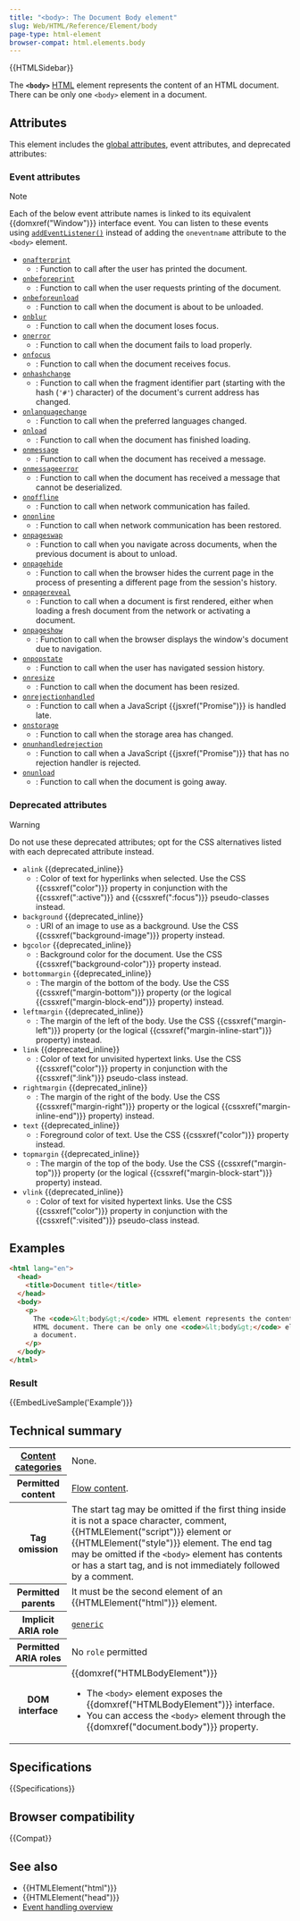 ```yaml
---
title: "<body>: The Document Body element"
slug: Web/HTML/Reference/Element/body
page-type: html-element
browser-compat: html.elements.body
---
```


{{HTMLSidebar}}

The **`<body>`** [HTML](/en-US/docs/Web/HTML) element represents the content of an HTML document. There can be only one `<body>` element in a document.

## Attributes

This element includes the [global attributes](/en-US/docs/Web/HTML/Global_attributes), event attributes, and deprecated attributes:

### Event attributes

> [!NOTE]
> Each of the below event attribute names is linked to its equivalent {{domxref("Window")}} interface event. You can listen to these events using [`addEventListener()`](/en-US/docs/Web/API/EventTarget/addEventListener) instead of adding the `oneventname` attribute to the `<body>` element.

- [`onafterprint`](/en-US/docs/Web/API/Window/afterprint_event)
  - : Function to call after the user has printed the document.
- [`onbeforeprint`](/en-US/docs/Web/API/Window/beforeprint_event)
  - : Function to call when the user requests printing of the document.
- [`onbeforeunload`](/en-US/docs/Web/API/Window/beforeunload_event)
  - : Function to call when the document is about to be unloaded.
- [`onblur`](/en-US/docs/Web/API/Window/blur_event)
  - : Function to call when the document loses focus.
- [`onerror`](/en-US/docs/Web/API/Window/error_event)
  - : Function to call when the document fails to load properly.
- [`onfocus`](/en-US/docs/Web/API/Window/focus_event)
  - : Function to call when the document receives focus.
- [`onhashchange`](/en-US/docs/Web/API/Window/hashchange_event)
  - : Function to call when the fragment identifier part (starting with the hash (`'#'`) character) of the document's current address has changed.
- [`onlanguagechange`](/en-US/docs/Web/API/Window/languagechange_event)
  - : Function to call when the preferred languages changed.
- [`onload`](/en-US/docs/Web/API/Window/load_event)
  - : Function to call when the document has finished loading.
- [`onmessage`](/en-US/docs/Web/API/Window/message_event)
  - : Function to call when the document has received a message.
- [`onmessageerror`](/en-US/docs/Web/API/Window/messageerror_event)
  - : Function to call when the document has received a message that cannot be deserialized.
- [`onoffline`](/en-US/docs/Web/API/Window/offline_event)
  - : Function to call when network communication has failed.
- [`ononline`](/en-US/docs/Web/API/Window/online_event)
  - : Function to call when network communication has been restored.
- [`onpageswap`](/en-US/docs/Web/API/Window/pageswap_event)
  - : Function to call when you navigate across documents, when the previous document is about to unload.
- [`onpagehide`](/en-US/docs/Web/API/Window/pagehide_event)
  - : Function to call when the browser hides the current page in the process of presenting a different page from the session's history.
- [`onpagereveal`](/en-US/docs/Web/API/Window/pagereveal_event)
  - : Function to call when a document is first rendered, either when loading a fresh document from the network or activating a document.
- [`onpageshow`](/en-US/docs/Web/API/Window/pageshow_event)
  - : Function to call when the browser displays the window's document due to navigation.
- [`onpopstate`](/en-US/docs/Web/API/Window/popstate_event)
  - : Function to call when the user has navigated session history.
- [`onresize`](/en-US/docs/Web/API/Window/resize_event)
  - : Function to call when the document has been resized.
- [`onrejectionhandled`](/en-US/docs/Web/API/Window/rejectionhandled_event)
  - : Function to call when a JavaScript {{jsxref("Promise")}} is handled late.
- [`onstorage`](/en-US/docs/Web/API/Window/storage_event)
  - : Function to call when the storage area has changed.
- [`onunhandledrejection`](/en-US/docs/Web/API/Window/unhandledrejection_event)
  - : Function to call when a JavaScript {{jsxref("Promise")}} that has no rejection handler is rejected.
- [`onunload`](/en-US/docs/Web/API/Window/unload_event)
  - : Function to call when the document is going away.

### Deprecated attributes

> [!WARNING]
> Do not use these deprecated attributes; opt for the CSS alternatives listed with each deprecated attribute instead.

- `alink` {{deprecated_inline}}
  - : Color of text for hyperlinks when selected.
    Use the CSS {{cssxref("color")}} property in conjunction with the {{cssxref(":active")}} and {{cssxref(":focus")}} pseudo-classes instead.
- `background` {{deprecated_inline}}
  - : URI of an image to use as a background.
    Use the CSS {{cssxref("background-image")}} property instead.
- `bgcolor` {{deprecated_inline}}
  - : Background color for the document.
    Use the CSS {{cssxref("background-color")}} property instead.
- `bottommargin` {{deprecated_inline}}
  - : The margin of the bottom of the body.
    Use the CSS {{cssxref("margin-bottom")}} property (or the logical {{cssxref("margin-block-end")}} property) instead.
- `leftmargin` {{deprecated_inline}}
  - : The margin of the left of the body.
    Use the CSS {{cssxref("margin-left")}} property (or the logical {{cssxref("margin-inline-start")}} property) instead.
- `link` {{deprecated_inline}}
  - : Color of text for unvisited hypertext links.
    Use the CSS {{cssxref("color")}} property in conjunction with the {{cssxref(":link")}} pseudo-class instead.
- `rightmargin` {{deprecated_inline}}
  - : The margin of the right of the body.
    Use the CSS {{cssxref("margin-right")}} property or the logical {{cssxref("margin-inline-end")}} property) instead.
- `text` {{deprecated_inline}}
  - : Foreground color of text.
    Use the CSS {{cssxref("color")}} property instead.
- `topmargin` {{deprecated_inline}}
  - : The margin of the top of the body.
    Use the CSS {{cssxref("margin-top")}} property (or the logical {{cssxref("margin-block-start")}} property) instead.
- `vlink` {{deprecated_inline}}
  - : Color of text for visited hypertext links.
    Use the CSS {{cssxref("color")}} property in conjunction with the {{cssxref(":visited")}} pseudo-class instead.

## Examples

```html
<html lang="en">
  <head>
    <title>Document title</title>
  </head>
  <body>
    <p>
      The <code>&lt;body&gt;</code> HTML element represents the content of an
      HTML document. There can be only one <code>&lt;body&gt;</code> element in
      a document.
    </p>
  </body>
</html>
```

### Result

{{EmbedLiveSample('Example')}}

## Technical summary

<table class="properties">
  <tbody>
    <tr>
      <th scope="row">
        <a href="/en-US/docs/Web/HTML/Content_categories"
          >Content categories</a
        >
      </th>
      <td>
        None.
      </td>
    </tr>
    <tr>
      <th scope="row">Permitted content</th>
      <td>
        <a href="/en-US/docs/Web/HTML/Content_categories#flow_content"
          >Flow content</a
        >.
      </td>
    </tr>
    <tr>
      <th scope="row">Tag omission</th>
      <td>
        The start tag may be omitted if the first thing inside it is not a space
        character, comment, {{HTMLElement("script")}} element or
        {{HTMLElement("style")}} element. The end tag may be omitted if
        the <code>&#x3C;body></code> element has contents or has a start tag,
        and is not immediately followed by a comment.
      </td>
    </tr>
    <tr>
      <th scope="row">Permitted parents</th>
      <td>
        It must be the second element of an {{HTMLElement("html")}}
        element.
      </td>
    </tr>
    <tr>
      <th scope="row">Implicit ARIA role</th>
      <td>
        <code
          ><a href="/en-US/docs/Web/Accessibility/ARIA/Reference/Roles/generic_role"
            >generic</a
          ></code
        >
      </td>
    </tr>
    <tr>
      <th scope="row">Permitted ARIA roles</th>
      <td>No <code>role</code> permitted</td>
    </tr>
    <tr>
      <th scope="row">DOM interface</th>
      <td>
        {{domxref("HTMLBodyElement")}}
        <ul>
          <li>
            The <code>&#x3C;body></code> element exposes the
            {{domxref("HTMLBodyElement")}} interface.
          </li>
          <li>
            You can access the <code>&#x3C;body></code> element through the
            {{domxref("document.body")}} property.
          </li>
        </ul>
      </td>
    </tr>
  </tbody>
</table>

## Specifications

{{Specifications}}

## Browser compatibility

{{Compat}}

## See also

- {{HTMLElement("html")}}
- {{HTMLElement("head")}}
- [Event handling overview](/en-US/docs/Web/Events/Event_handlers)
